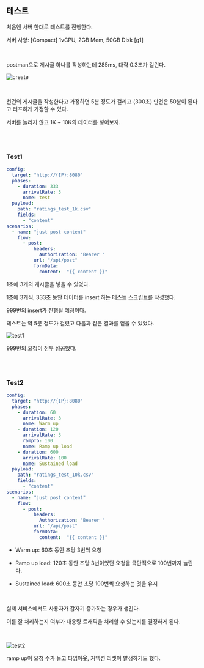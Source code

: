 ## 테스트

처음엔 서버 한대로 테스트를 진행한다. 

서버 사양: [Compact] 1vCPU, 2GB Mem, 50GB Disk [g1]

<br />

postman으로 게시글 하나를 작성하는데 285ms, 대략 0.3초가 걸린다.    


![create](https://user-images.githubusercontent.com/33855307/140634729-acf0ab4f-9351-4ef3-9378-00431e7c33bf.jpeg)


<br />

천건의 게시글을 작성한다고 가정하면 5분 정도가 걸리고 (300초) 만건은 50분이 된다고 러프하게 가정할 수 있다. 

서버를 늘리지 않고 1K ~ 10K의 데이터를 넣어보자. 

<br />
<br />

### Test1

```yaml
config:
  target: "http://{IP}:8080"
  phases:
    - duration: 333
      arrivalRate: 3
      name: test
  payload:
    path: "ratings_test_1k.csv"
    fields:
      - "content"
scenarios:
  - name: "just post content"
    flow:
      - post:
          headers:
            Authorization: 'Bearer '
          url: "/api/post"
          formData:
            content:  "{{ content }}"
```


1초에 3개의 게시글을 넣을 수 있었다. 

1초에 3개씩, 333초 동안 데이터를 insert 하는 테스트 스크립트를 작성했다. 

999번의 insert가 진행될 예정이다. 

테스트는 약 5분 정도가 걸렸고 다음과 같은 결과를 얻을 수 있었다. 


![test1](https://user-images.githubusercontent.com/33855307/140637480-7d28a23b-6d87-4d1e-9fbe-5e1248f0261c.jpeg)

999번의 요청이 전부 성공했다. 

<br />
<br />

### Test2
```yaml
config:
  target: "http://{IP}:8080"
  phases:
    - duration: 60
      arrivalRate: 3
      name: Warm up
    - duration: 120
      arrivalRate: 3
      rampTo: 100
      name: Ramp up load
    - duration: 600
      arrivalRate: 100
      name: Sustained load
  payload:
    path: "ratings_test_10k.csv"
    fields:
      - "content"
scenarios:
  - name: "just post content"
    flow:
      - post:
          headers: 
            Authorization: 'Bearer '
          url: "/api/post"
          formData:
            content:  "{{ content }}"
```

* Warm up: 60초 동안 초당 3번씩 요청 

* Ramp up load: 120초 동안 초당 3번이었던 요청을 극단적으로 100번까지 늘린다. 

* Sustained load: 600초 동안 초당 100번씩 요청하는 것을 유지 

<br />

실제 서비스에서도 사용자가 갑자기 증가하는 경우가 생긴다. 

이를 잘 처리하는지 여부가 대용량 트래픽을 처리할 수 있는지를 결정하게 된다. 

<br />



![test2](https://user-images.githubusercontent.com/33855307/140644725-832248f4-9e43-42b1-9f77-63b2c1342e71.jpeg)


ramp up이 요청 수가 늘고 타임아웃, 커넥션 리셋이 발생하기도 했다. 

